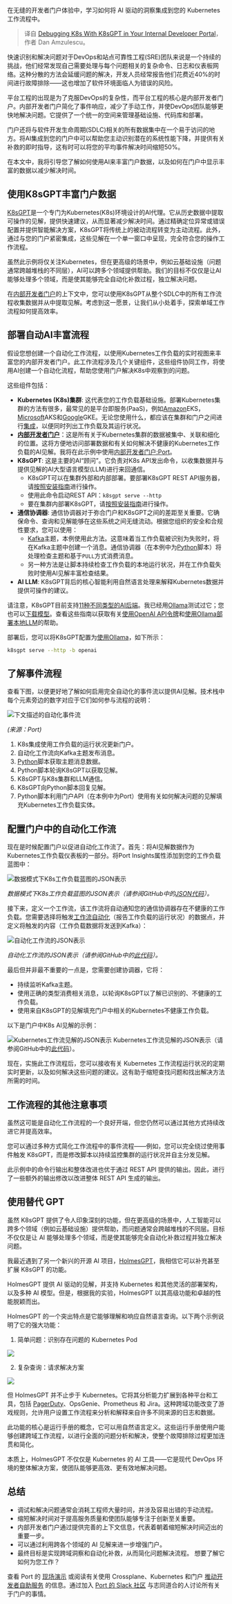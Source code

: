
<!--
title: 在内部开发者门户中使用K8sGPT调试K8s
cover: https://cdn.thenewstack.io/media/2024/11/5ddf2e1f-debugging-kubernetes-ai.png
-->

在无缝的开发者门户体验中，学习如何将 AI 驱动的洞察集成到您的 Kubernetes 工作流程中。

> 译自 [Debugging K8s With K8sGPT in Your Internal Developer Portal](https://thenewstack.io/debugging-k8s-with-k8sgpt-in-your-internal-developer-portal/)，作者 Dan Amzulescu。

快速识别和解决问题对于DevOps和站点可靠性工程(SRE)团队来说是一个持续的挑战，他们经常发现自己需要处理与每个问题相关的复杂命令、日志和仪表板网络。这种分散的方法会延缓问题的解决，开发人员经常报告他们花费近40%的时间进行故障排除——这也增加了软件环境面临人为错误的风险。

平台工程的出现是为了克服DevOps的复杂性，而平台工程的核心是内部开发者门户。内部开发者门户简化了事件响应，减少了手动工作，并使DevOps团队能够更快地解决问题。它提供了一个统一的空间来管理基础设施、代码库和部署。

门户还将与软件开发生命周期(SDLC)相关的所有数据集中在一个易于访问的地方。将AI集成到您的门户中可以帮助您主动识别潜在的系统性能下降，并提供有关补救的即时指导，这有时可以将您的平均事件解决时间缩短50%。

在本文中，我将引导您了解如何使用AI来丰富门户数据，以及如何在门户中显示丰富的数据以减少解决时间。

## 使用K8sGPT丰富门户数据

[K8sGPT](https://github.com/k8sgpt-ai/k8sgpt)是一个专门为Kubernetes(K8s)环境设计的AI代理。它从历史数据中提取可操作的见解，提供快速建议，从而显著减少解决时间。通过精确定位异常或错误配置并提供智能解决方案，K8sGPT将传统上的被动流程转变为主动流程。此外，通过与您的门户紧密集成，这些见解在一个单一窗口中呈现，完全符合您的操作工作流程。

虽然此示例将仅关注Kubernetes，但在更高级的场景中，例如云基础设施（问题通常跨越堆栈的不同层），AI可以跨多个领域提供帮助。我们的目标不仅仅是让AI能够处理多个领域，而是使其能够完全自动化补救过程，独立解决问题。

在[内部开发者门户](https://thenewstack.io/improve-developer-onboarding-with-an-internal-developer-portal)的上下文中，您可以使用K8sGPT从整个SDLC中的所有工作流程收集数据并从中提取见解。考虑到这一愿景，让我们从小处着手，探索单域工作流程如何提高效率。

## 部署自动AI丰富流程

假设您想创建一个自动化工作流程，以使用Kubernetes工作负载的实时视图来丰富您的内部开发者门户。此工作流程涉及几个关键组件，这些组件协同工作，将使用AI创建一个自动化流程，帮助您使用门户解决K8s中观察到的问题。

这些组件包括：

- **Kubernetes (K8s)集群**: 这代表您的工作负载基础设施。部署Kubernetes集群的方法有很多，最常见的是平台即服务(PaaS)，例如[Amazon](https://aws.amazon.com/?utm_content=inline+mention)EKS，[Microsoft](https://news.microsoft.com/?utm_content=inline+mention)AKS和[Google](https://cloud.google.com/?utm_content=inline+mention)GKE。无论您使用什么，都应该在集群和门户之间进行[集成](https://docs.getport.io/integrations-index/#kubernetes)，以便同时列出工作负载及其运行状况。
- **[内部开发者门户](https://www.getport.io/blog/what-is-an-internal-developer-portal)**：这是所有关于Kubernetes集群的数据被集中、关联和细化的位置。这将方便地访问部署数据和有关如何解决不健康的Kubernetes工作负载的AI见解。我将在此示例中使用[内部开发者门户:](https://www.getport.io/blog/what-is-an-internal-developer-portal)[Port](https://www.getport.io/?utm_content=inline+mention)。
- **K8sGPT**: 这是主要的AI“顾问”。它负责对K8s API发出命令，以收集数据并与提供见解的AI大型语言模型(LLM)进行来回通信。
  - K8sGPT可以在集群外部和内部部署。要部署K8sGPT REST API服务器，请[按照安装指南](https://docs.k8sgpt.ai/getting-started/installation/)进行操作。
  - 使用此命令启动REST API：`k8sgpt serve --http`
  - 要在集群内部署K8sGPT，请[按照安装指南](https://docs.k8sgpt.ai/getting-started/in-cluster-operator/)进行操作。
- **通信协调器**: 通信协调器对于弥合门户和K8sGPT之间的差距至关重要。它确保命令、查询和见解能够在这些系统之间无缝流动。根据您组织的安全和合规性要求，您可以使用：
  - [Kafka](https://thenewstack.io/top-10-tools-for-kafka-engineers/)主题，本例使用此方法。这意味着当工作负载被识别为失败时，将在Kafka主题中创建一个消息。通信协调器（在本例中为[Python](https://thenewstack.io/what-is-python/)脚本）将处理检查主题和基于`PULL`方式消费消息。
  - 另一种方法是让脚本持续检查工作负载的本地运行状况，并在工作负载失败时使用AI见解丰富检查结果。
- **AI LLM**: K8sGPT背后的核心智能利用自然语言处理来解释Kubernetes数据并提供可操作的建议。
 
请注意，K8sGPT目前支持[11种不同类型的AI后端](https://docs.k8sgpt.ai/reference/providers/backend/)。我已经用[Ollama](https://docs.k8sgpt.ai/reference/providers/backend/#ollama)测试过它；您也可以[下载模型](https://ollama.com/library)。查看这些指南以获取有关[使用OpenAI API令牌](https://platform.openai.com/docs/quickstart)和[使用Ollama部署本地LLM](https://github.com/ollama/ollama)的帮助。

部署后，您可以将K8sGPT配置为[使用Ollama](https://thenewstack.io/how-to-set-up-and-run-a-local-llm-with-ollama-and-llama-2/)，如下所示：

```bash
k8sgpt serve --http -b openai
```

## 了解事件流程

查看下图，以便更好地了解如何启用完全自动化的事件流以提供AI见解。技术栈中每个元素旁边的数字对应于它们如何参与流程的说明：

![下文描述的自动化事件流](https://cdn.thenewstack.io/media/2024/11/515348e9-event-flow-ai-insights-1024x536.png)

*(来源：Port)*

1. K8s集成使用工作负载的运行状况更新门户。
2. 自动化工作流向Kafka主题发布消息。
3. [Python](https://roadmap.sh/python)脚本获取主题消息数据。
4. Python脚本轮询K8sGPT以获取见解。
5. K8sGPT与K8s集群和LLM通信。
6. K8sGPT向Python脚本回复见解。
7. Python脚本利用门户API（在本例中为Port）使用有关如何解决问题的见解填充Kubernetes工作负载实体。

## 配置门户中的自动化工作流

现在是时候配置门户以促进自动化工作流了。首先：将AI见解数据作为Kubernetes工作负载仪表板的一部分。将Port Insights属性添加到您的工作负载蓝图中：

![数据模式下K8s工作负载蓝图的JSON表示](https://cdn.thenewstack.io/media/2024/11/9e9c3096-insights-property-1024x737.png)

*数据模式下K8s工作负载蓝图的JSON表示（请参阅GitHub中的[JSON代码](https://github.com/dan-amzulescu-port/Port-K8sGPT/blob/main/PortObjects/Blueprints/workload.json)）。*

接下来，定义一个工作流，该工作流将自动通知您的通信协调器存在不健康的工作负载。您需要选择将触发[工作流自动化](https://thenewstack.io/why-internal-developer-portals-need-automations)（报告工作负载的运行状况）的数据点，并定义将触发的内容（工作负载数据将发送到Kafka）：

![自动化工作流的JSON表示](https://cdn.thenewstack.io/media/2024/11/b0125fc5-json-automation-workflow-980x1024.png)

*自动化工作流的JSON表示（请参阅GitHub中的[此代码](https://github.com/dan-amzulescu-port/Port-K8sGPT/blob/main/PortObjects/Automations/K8s-serviceUnHealthy.json)）。*

最后但并非最不重要的一点是，您需要创建协调器，它将：

- 持续监听Kafka主题。
- 使用正确的类型消费相关消息，以轮询K8sGPT以了解已识别的、不健康的工作负载。
- 使用来自K8sGPT的见解填充门户中相关的Kubernetes不健康工作负载。

以下是门户中K8s AI见解的示例：

![Kubernetes工作流见解的JSON表示](https://cdn.thenewstack.io/media/2024/11/b45e7aa4-json-kubernetes-workflows-912x1024.png)
Kubernetes工作流见解的JSON表示（请参阅GitHub中的[此代码](https://github.com/dan-amzulescu-port/Port-K8sGPT)）。

现在，实施此工作流程后，您可以接收有关 Kubernetes 工作流程运行状况的定期实时更新，以及如何解决这些问题的建议。这有助于缩短查找问题和找出解决方法所需的时间。

## 工作流程的其他注意事项

虽然这可能是自动化工作流程的一个良好开端，但您仍然可以通过其他方式持续改进它并提高效率。

您可以通过多种方式简化工作流程中的事件流程——例如，您可以完全绕过使用事件触发 K8sGPT，而是修改脚本以持续监控集群的运行状况并自主分发见解。

此示例中的命令行输出和整体改进也优于通过 REST API 提供的输出。因此，进行了一些额外的输出修改以改进整体 REST API 生成的输出。

## 使用替代 GPT

虽然 K8sGPT 提供了令人印象深刻的功能，但在更高级的场景中，人工智能可以跨多个领域（例如云基础设施）提供帮助，而问题通常会跨越堆栈的不同层。目标不仅仅是让 AI 能够处理多个领域，而是使其能够完全自动化补救过程并独立解决问题。

我最近遇到了另一个新兴的开源 AI 项目，[HolmesGPT](https://github.com/robusta-dev/holmesgpt)，我相信它可以补充甚至扩展 K8sGPT 的功能。

HolmesGPT 提供 AI 驱动的见解，并支持 Kubernetes 和其他灵活的部署架构，以及多种 AI 模型。但是，根据我的实验，HolmesGPT 以其高级功能和卓越的性能脱颖而出。

HolmesGPT 的一个突出特点是它能够理解和响应自然语言查询。以下两个示例说明了它的强大功能：

1. 简单问题：识别存在问题的 Kubernetes Pod

![](https://cdn.thenewstack.io/media/2024/11/dd755239-simple-question-holmesgpt-1024x176.png)

2. 复杂查询：请求解决方案

![](https://cdn.thenewstack.io/media/2024/11/f165c76f-complex-question-holmesgpt-1024x171.png)

但 HolmesGPT 并不止步于 Kubernetes。它将其分析能力扩展到各种平台和工具，包括 [PagerDuty](https://www.pagerduty.com/?utm_content=inline+mention)、OpsGenie、Prometheus 和 Jira。这种跨域功能改变了游戏规则，允许用户设置工作流程来分析和解释来自许多不同来源的日志和数据。

此功能的核心是运行手册的概念，它可以用自然语言定义。这些运行手册使用户能够创建跨域工作流程，以进行全面的问题分析和解决，使整个故障排除过程更加连贯和简化。

本质上，HolmesGPT 不仅仅是 Kubernetes 的 AI 工具——它是现代 DevOps 环境的整体解决方案，使团队能够更高效、更有效地解决问题。

## 总结

- 调试和解决问题通常会消耗工程师大量时间，并涉及容易出错的手动流程。
- 缩短解决时间对于提高服务质量和使团队能够专注于创新至关重要。
- 内部开发者门户通过提供完善的上下文信息，代表着朝着缩短解决时间迈出的重要一步。
- 可以通过利用跨各个领域的 AI 见解来进一步增强门户。
- 最终目标是实现跨域洞察和自动化补救，从而简化问题解决流程。
想要了解它如何为您工作？

查看 Port 的 [现场演示](https://demo.getport.io/organization/home) 或阅读有关使用 Crossplane、Kubernetes 和门户 [推动开发者自助服务](https://thenewstack.io/drive-developer-self-service-with-crossplane-k8s-and-a-portal/) 的信息。通过加入 [Port 的 Slack 社区](https://join.slack.com/t/port-community/shared_invite/zt-2n5tu72wi-FEgN6HGFeG9bcRfHtKYdCg) 与志同道合的人讨论所有关于门户的事情。
